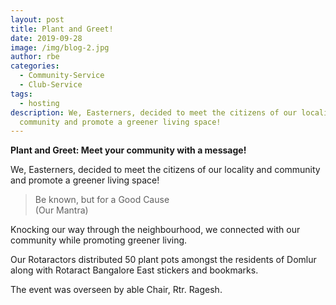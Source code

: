 ```yaml
---
layout: post
title: Plant and Greet!
date: 2019-09-28
image: /img/blog-2.jpg
author: rbe
categories:
  - Community-Service
  - Club-Service
tags:
  - hosting
description: We, Easterners, decided to meet the citizens of our locality and
  community and promote a greener living space!
---
```

**Plant and Greet: Meet your community with a message!**

We, Easterners, decided to meet the citizens of our locality and community and promote a greener living space! 

> Be known, but for a Good Cause <br>(Our Mantra)

Knocking our way through the neighbourhood, we connected with our community while promoting greener living. 

Our Rotaractors distributed 50 plant pots amongst the residents of Domlur along with Rotaract Bangalore East stickers and bookmarks.


The event was overseen by able Chair, Rtr. Ragesh.